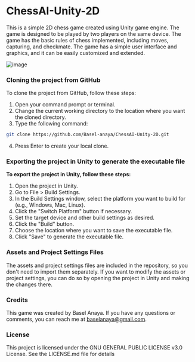 # ChessAI-Unity-2D
This is a simple 2D chess game created using Unity game engine. The game is designed to be played by two players on the same device. The game has the basic rules of chess implemented, including moves, capturing, and checkmate. The game has a simple user interface and graphics, and it can be easily customized and extended.

![image](https://user-images.githubusercontent.com/81964452/236613656-55698a54-c5b4-4bc6-9175-8ca7449807ef.png)

### Cloning the project from GitHub
To clone the project from GitHub, follow these steps:

1. Open your command prompt or terminal.
2. Change the current working directory to the location where you want the cloned directory.
3. Type the following command:

```bash
git clone https://github.com/Basel-anaya/ChessAI-Unity-2D.git
```

4. Press Enter to create your local clone.

### Exporting the project in Unity to generate the executable file
**To export the project in Unity, follow these steps:**

1. Open the project in Unity.
2. Go to File > Build Settings.
3. In the Build Settings window, select the platform you want to build for (e.g., Windows, Mac, Linux).
4. Click the "Switch Platform" button if necessary.
5. Set the target device and other build settings as desired.
6. Click the "Build" button.
7. Choose the location where you want to save the executable file.
8. Click "Save" to generate the executable file.

### Assets and Project Settings Files
The assets and project settings files are included in the repository, so you don't need to import them separately. If you want to modify the assets or project settings, you can do so by opening the project in Unity and making the changes there.

### Credits
This game was created by Basel Anaya. If you have any questions or comments, you can reach me at baselanaya@gmail.com.

### License
This project is licensed under the GNU GENERAL PUBLIC LICENSE v3.0 License. See the LICENSE.md file for details
